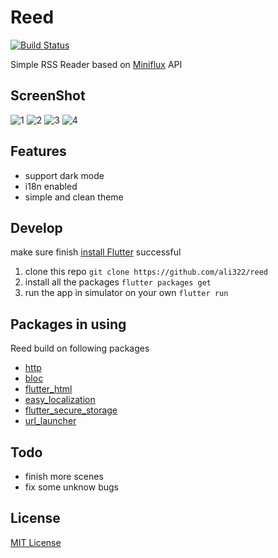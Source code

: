 # Reed
[![Build Status](https://travis-ci.org/ali322/reed.svg?branch=master)](https://travis-ci.org/ali322/reed)

Simple RSS Reader based on [Miniflux](https://miniflux.app/) API

## ScreenShot

![1](screenshot/1.png)
![2](screenshot/2.png)
![3](screenshot/3.png)
![4](screenshot/4.png)

## Features

- support dark mode
- i18n enabled
- simple and clean theme

## Develop
make sure finish [install Flutter](https://flutter.io/get-started/install/) successful

1. clone this repo
`git clone https://github.com/ali322/reed`
2. install all the packages
`flutter packages get`
3. run the app in simulator on your own
`flutter run`

## Packages in using
Reed build on following packages
* [http](https://pub.dev/packages/http)
* [bloc](https://pub.dev/packages/bloc)
* [flutter_html](https://pub.dev/packages/flutter_html)
* [easy_localization](https://pub.dev/packages/easy_localization)
* [flutter_secure_storage](https://pub.dev/packages/flutter_secure_storage)
* [url_launcher](https://pub.dev/packages/url_launcher)


## Todo

- finish more scenes
- fix some unknow bugs


## License

[MIT License](http://en.wikipedia.org/wiki/MIT_License)